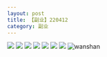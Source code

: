 ```yaml
---
layout: post
title: 【副业】220412
category: 副业
---
```

![](http://r8s97vm6g.hd-bkt.clouddn.com/img/bottom.png)
![](http://r8s97vm6g.hd-bkt.clouddn.com/img/zeyuanximeng-220412-1.png)
![](http://r8s97vm6g.hd-bkt.clouddn.com/img/zeyuanximeng-220412-2.png)
![](http://r8s97vm6g.hd-bkt.clouddn.com/img/zeyuanximeng-220412-3.jpg)
![](http://r8s97vm6g.hd-bkt.clouddn.com/img/zeyuanximeng-220412-4.jpg)
![](http://r8s97vm6g.hd-bkt.clouddn.com/img/zeyuanximeng-220412-5.jpg)
![](http://r8s97vm6g.hd-bkt.clouddn.com/img/zeyuanximeng-220412-6.jpg)
![wanshan](http://r8s97vm6g.hd-bkt.clouddn.com/img/wanshan.png)
